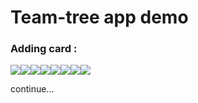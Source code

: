 # Team-tree app demo

### Adding card : 

<img src="https://user-images.githubusercontent.com/80248474/143686425-daa970a8-35bb-44b1-aece-f2b39ed20258.gif"><img src='https://user-images.githubusercontent.com/80248474/144203873-4b914d00-dfe0-46c0-b5e8-ddb6876f2bb7.gif'><img src='https://user-images.githubusercontent.com/80248474/144204127-7763aa1e-4f36-4d12-a37b-52d8a549948c.gif'><img src='https://user-images.githubusercontent.com/80248474/144204229-cdcaf114-a3f4-4080-a72d-9b6434427315.gif'><img src='https://user-images.githubusercontent.com/80248474/144204399-60a20c82-adbc-46f6-a83f-a7354f33585b.gif'><img src='https://user-images.githubusercontent.com/80248474/144204492-9f18b2cf-509c-4ce4-8089-d645d7ee489b.gif'><img src='https://user-images.githubusercontent.com/80248474/144204578-b74472c2-c780-4964-a6f4-b115d0a428c9.gif'><img src='https://user-images.githubusercontent.com/80248474/144204731-db635578-7f10-4659-b9ba-9d8d7cafdc8b.gif'>



continue...